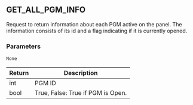 ## GET\_ALL\_PGM\_INFO

Request to return information about each PGM active on the panel.  The information consists of its id and a flag indicating if it is currently opened.

### Parameters

`None`


| Return | Description |
| --- | --- |
| int | PGM ID |
| bool | True, False: True if PGM is Open. |

